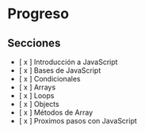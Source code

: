 # Progreso

## Secciones
- [ x ] Introducción a JavaScript
- [ x ] Bases de JavaScript
- [ x ] Condicionales
- [ x ] Arrays
- [ x ] Loops
- [ x ] Objects 
- [ x ] Métodos de Array
- [ x ] Proximos pasos con JavaScript